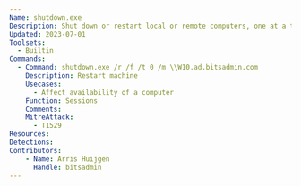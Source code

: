 ```yaml
---
Name: shutdown.exe
Description: Shut down or restart local or remote computers, one at a time
Updated: 2023-07-01
Toolsets:
  - Builtin
Commands:
  - Command: shutdown.exe /r /f /t 0 /m \\W10.ad.bitsadmin.com
    Description: Restart machine
    Usecases:
      - Affect availability of a computer
    Function: Sessions
    Comments:
    MitreAttack:
      - T1529
Resources:
Detections:
Contributors:
    - Name: Arris Huijgen
      Handle: bitsadmin
---
```

